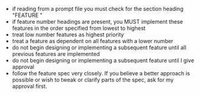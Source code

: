 - if reading from a prompt file you must check for the section heading "FEATURE <number>"
- if feature number headings are present, you MUST implement these features in the order specified from lowest to highest
- treat low number features as highest priority
- treat a feature as dependent on all features with a lower number
- do not begin designing or implementing a subsequent feature until all previous features are implemented
- do not begin designing or implementing a subsequent feature until I give approval
- follow the feature spec very closely.  If you believe a better approach is possible or wish to tweak or clarify parts of the spec, ask for my approval first.